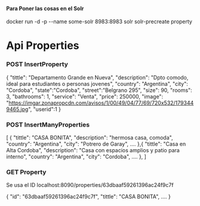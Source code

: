 #### Para Poner las cosas en el Solr
docker run -d -p --name some-solr 8983:8983 solr solr-precreate property


# Api Properties

 ### POST InsertProperty

{
    "tittle": "Departamento Grande en Nueva",
    "description": "Dpto comodo, ideal para estudiantes o personas jovenes",
    "country": "Argentina",
    "city": "Cordoba",
    "state":"Cordoba",
    "street":"Belgrano 295",
    "size":  90,
    "rooms": 3,
    "bathrooms": 1,
    "service": "Venta",
    "price": 250000,
    "image": "https://imgar.zonapropcdn.com/avisos/1/00/49/04/77/69/720x532/1793449465.jpg",
    "userid":1
}

### POST InsertManyProperties
[
{
    "tittle": "CASA BONITA",
    "description": "hermosa casa, comoda",
    "country": "Argentina",
    "city": "Potrero de Garay",
  ....
},{
   "tittle": "Casa en Alta Cordoba",
    "description": "Casa con espacios amplios y patio para interno",
    "country": "Argentina",
    "city": "Cordoba",
  ....
},
]

### GET Property
Se usa el ID
localhost:8090/properties/63dbaaf59261396ac24f9c7f

{
    "id": "63dbaaf59261396ac24f9c7f",
    "tittle": "CASA BONITA",
    ....
}
